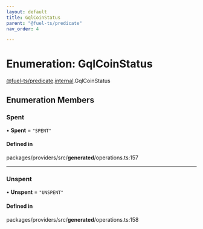 ```yaml
---
layout: default
title: GqlCoinStatus
parent: "@fuel-ts/predicate"
nav_order: 4

---
```


# Enumeration: GqlCoinStatus

[@fuel-ts/predicate](../index.md).[internal](../namespaces/internal.md).GqlCoinStatus

## Enumeration Members

### Spent

• **Spent** = ``"SPENT"``

#### Defined in

packages/providers/src/__generated__/operations.ts:157

___

### Unspent

• **Unspent** = ``"UNSPENT"``

#### Defined in

packages/providers/src/__generated__/operations.ts:158
